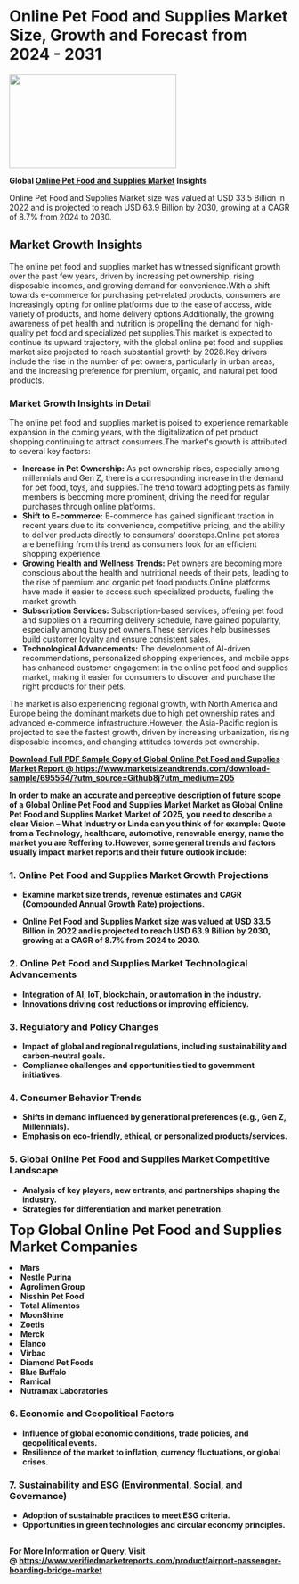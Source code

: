 <H1>Online Pet Food and Supplies Market Size, Growth and Forecast from 2024 - 2031</H1><img class="aligncenter size-medium wp-image-584254" src="https://thirdeyenews.in/wp-content/uploads/2024/09/Global-Market-Research-300x168.jpeg" alt="" width="300" height="168" /><p><strong>Global&nbsp;<a href="https://www.marketsizeandtrends.com/download-sample/695564/?utm_source=Github8j?utm_medium=205">Online Pet Food and Supplies Market</a> Insights</strong></p><p>Online Pet Food and Supplies Market size was valued at USD 33.5 Billion in 2022 and is projected to reach USD 63.9 Billion by 2030, growing at a CAGR of 8.7% from 2024 to 2030.</p><p><h2>Market Growth Insights</h2> <p>The online pet food and supplies market has witnessed significant growth over the past few years, driven by increasing pet ownership, rising disposable incomes, and growing demand for convenience.With a shift towards e-commerce for purchasing pet-related products, consumers are increasingly opting for online platforms due to the ease of access, wide variety of products, and home delivery options.Additionally, the growing awareness of pet health and nutrition is propelling the demand for high-quality pet food and specialized pet supplies.This market is expected to continue its upward trajectory, with the global online pet food and supplies market size projected to reach substantial growth by 2028.Key drivers include the rise in the number of pet owners, particularly in urban areas, and the increasing preference for premium, organic, and natural pet food products.</p> <p><strong><a href="#"></a></strong></p> <h3>Market Growth Insights in Detail</h3> <p>The online pet food and supplies market is poised to experience remarkable expansion in the coming years, with the digitalization of pet product shopping continuing to attract consumers.The market's growth is attributed to several key factors:</p> <ul> <li><strong>Increase in Pet Ownership:</strong> As pet ownership rises, especially among millennials and Gen Z, there is a corresponding increase in the demand for pet food, toys, and supplies.The trend toward adopting pets as family members is becoming more prominent, driving the need for regular purchases through online platforms.</li> <li><strong>Shift to E-commerce:</strong> E-commerce has gained significant traction in recent years due to its convenience, competitive pricing, and the ability to deliver products directly to consumers' doorsteps.Online pet stores are benefiting from this trend as consumers look for an efficient shopping experience.</li> <li><strong>Growing Health and Wellness Trends:</strong> Pet owners are becoming more conscious about the health and nutritional needs of their pets, leading to the rise of premium and organic pet food products.Online platforms have made it easier to access such specialized products, fueling the market growth.</li> <li><strong>Subscription Services:</strong> Subscription-based services, offering pet food and supplies on a recurring delivery schedule, have gained popularity, especially among busy pet owners.These services help businesses build customer loyalty and ensure consistent sales.</li> <li><strong>Technological Advancements:</strong> The development of AI-driven recommendations, personalized shopping experiences, and mobile apps has enhanced customer engagement in the online pet food and supplies market, making it easier for consumers to discover and purchase the right products for their pets.</li> </ul> <p>The market is also experiencing regional growth, with North America and Europe being the dominant markets due to high pet ownership rates and advanced e-commerce infrastructure.However, the Asia-Pacific region is projected to see the fastest growth, driven by increasing urbanization, rising disposable incomes, and changing attitudes towards pet ownership.</p> <p><strong><a href="#"></p><p><span class=""><strong>Download Full PDF Sample Copy of Global Online Pet Food and Supplies Market Report</strong> @ <a href="https://www.marketsizeandtrends.com/download-sample/695564/?utm_source=Github8j?utm_medium=205" target="_blank">https://www.marketsizeandtrends.com/download-sample/695564/?utm_source=Github8j?utm_medium=205</a></span></p><p>In order to make an accurate and perceptive description of future scope of a Global&nbsp;Online Pet Food and Supplies Market Market as Global&nbsp;Online Pet Food and Supplies Market Market of 2025, you need to describe a clear Vision &ndash; What Industry or Linda can you think of for example: Quote from a Technology, healthcare, automotive, renewable energy, name the market you are Reffering to.However, some general trends and factors usually impact market reports and their future outlook include:</p><h3>1.&nbsp;<strong>Online Pet Food and Supplies Market Growth Projections</strong></h3><ul><li>Examine market size trends, revenue estimates and CAGR (Compounded Annual Growth Rate) projections.</li><li><p>Online Pet Food and Supplies Market size was valued at USD 33.5 Billion in 2022 and is projected to reach USD 63.9 Billion by 2030, growing at a CAGR of 8.7% from 2024 to 2030.</p></li></ul><h3>2.&nbsp;<strong>Online Pet Food and Supplies Market Technological Advancements</strong></h3><ul><li>Integration of AI, IoT, blockchain, or automation in the industry.</li><li>Innovations driving cost reductions or improving efficiency.</li></ul><h3>3.&nbsp;<strong>Regulatory and Policy Changes</strong></h3><ul><li>Impact of global and regional regulations, including sustainability and carbon-neutral goals.</li><li>Compliance challenges and opportunities tied to government initiatives.</li></ul><h3>4.&nbsp;<strong>Consumer Behavior Trends</strong></h3><ul><li>Shifts in demand influenced by generational preferences (e.g., Gen Z, Millennials).</li><li>Emphasis on eco-friendly, ethical, or personalized products/services.</li></ul><h3>5.&nbsp;<strong>Global Online Pet Food and Supplies Market Competitive Landscape</strong></h3><ul><li>Analysis of key players, new entrants, and partnerships shaping the industry.</li><li>Strategies for differentiation and market penetration.</li></ul><p data-pm-slice="1 1 []"><span style="color: inherit; font-family: inherit; font-size: 25px;">Top Global Online Pet Food and Supplies Market Companies</span></p><div class="" data-test-id=""><p><li>Mars</li><li> Nestle Purina</li><li> Agrolimen Group</li><li> Nisshin Pet Food</li><li> Total Alimentos</li><li> MoonShine</li><li> Zoetis</li><li> Merck</li><li> Elanco</li><li> Virbac</li><li> Diamond Pet Foods</li><li> Blue Buffalo</li><li> Ramical</li><li> Nutramax Laboratories</li></p></div><h3>6.&nbsp;<strong>Economic and Geopolitical Factors</strong></h3><ul><li>Influence of global economic conditions, trade policies, and geopolitical events.</li><li>Resilience of the market to inflation, currency fluctuations, or global crises.</li></ul><h3>7.&nbsp;<strong>Sustainability and ESG (Environmental, Social, and Governance)</strong></h3><ul><li>Adoption of sustainable practices to meet ESG criteria.</li><li>Opportunities in green technologies and circular economy principles.</li></ul><h2><strong style="font-size: 14px;">For More Information or Query, Visit @&nbsp;</strong><a style="background-color: #ffffff; font-size: 14px;" href="https://www.marketsizeandtrends.com/report/online-pet-food-and-supplies-market/" target="_blank">https://www.verifiedmarketreports.com/product/airport-passenger-boarding-bridge-market</a></h2>